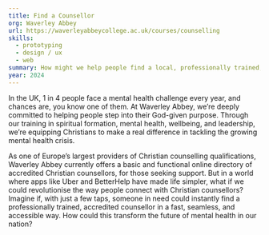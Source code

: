 ```yaml
---
title: Find a Counsellor 
org: Waverley Abbey
url: https://waverleyabbeycollege.ac.uk/courses/counselling
skills:
  - prototyping
  - design / ux
  - web
summary: How might we help people find a local, professionally trained, Christian councillor?
year: 2024
---
```


In the UK, 1 in 4 people face a mental health challenge every year, and chances are, you know one of them. At Waverley Abbey, we’re deeply committed to helping people step into their God-given purpose. Through our training in spiritual formation, mental health, wellbeing, and leadership, we’re equipping Christians to make a real difference in tackling the growing mental health crisis.

As one of Europe’s largest providers of Christian counselling qualifications, Waverley Abbey currently offers a basic and functional online directory of accredited Christian counsellors, for those seeking support. But in a world where apps like Uber and BetterHelp have made life simpler, what if we could revolutionise the way people connect with Christian counsellors? Imagine if, with just a few taps, someone in need could instantly find a professionally trained, accredited counsellor in a fast, seamless, and accessible way. How could this transform the future of mental health in our nation?
